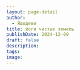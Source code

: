 ```yaml
---
layout: page-detail
author:
  - Яшодеви
title: йоги чистых земель
publishDate: 2024-12-09
draft: false
description: 
tags: 
image:
---
```

